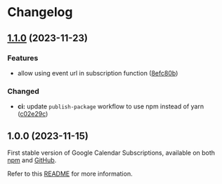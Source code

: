 # Changelog

## [1.1.0](https://github.com/gabrielecanepa/google-calendar-subscriptions/compare/1.0.0...1.1.0) (2023-11-23)


### Features

* allow using event url in subscription function ([8efc80b](https://github.com/gabrielecanepa/google-calendar-subscriptions/commit/8efc80b0de1279ade6347ff3c2cd01b82206948b))


### Changed

* **ci:** update `publish-package` workflow to use npm instead of yarn ([c02e29c](https://github.com/gabrielecanepa/google-calendar-subscriptions/commit/c02e29ccdbe510b1e544329cbedb097ed525cfb0))

## 1.0.0 (2023-11-15)

First stable version of Google Calendar Subscriptions, available on both [npm](https://www.npmjs.com/package/google-calendar-subscriptions) and [GitHub](https://github.com/gabrielecanepa/google-calendar-subscriptions/pkgs/npm/google-calendar-subscriptions).

Refer to this [README](versions/1.0.0/README.md) for more information.
